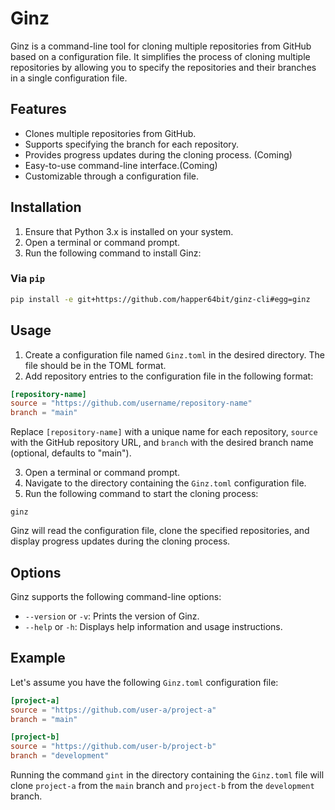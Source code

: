 # Ginz

Ginz is a command-line tool for cloning multiple repositories from GitHub based on a configuration file. It simplifies the process of cloning multiple repositories by allowing you to specify the repositories and their branches in a single configuration file.

## Features

- Clones multiple repositories from GitHub.
- Supports specifying the branch for each repository.
- Provides progress updates during the cloning process. (Coming)
- Easy-to-use command-line interface.(Coming)
- Customizable through a configuration file.

## Installation

1. Ensure that Python 3.x is installed on your system.
2. Open a terminal or command prompt.
3. Run the following command to install Ginz:

### Via `pip`

```sh
pip install -e git+https://github.com/happer64bit/ginz-cli#egg=ginz
```

## Usage

1. Create a configuration file named `Ginz.toml` in the desired directory. The file should be in the TOML format.
2. Add repository entries to the configuration file in the following format:

```toml
[repository-name]
source = "https://github.com/username/repository-name"
branch = "main"
```

Replace `[repository-name]` with a unique name for each repository, `source` with the GitHub repository URL, and `branch` with the desired branch name (optional, defaults to "main").

3. Open a terminal or command prompt.
4. Navigate to the directory containing the `Ginz.toml` configuration file.
5. Run the following command to start the cloning process:

```
ginz
```

Ginz will read the configuration file, clone the specified repositories, and display progress updates during the cloning process.

## Options

Ginz supports the following command-line options:

- `--version` or `-v`: Prints the version of Ginz.
- `--help` or `-h`: Displays help information and usage instructions.

## Example

Let's assume you have the following `Ginz.toml` configuration file:

```toml
[project-a]
source = "https://github.com/user-a/project-a"
branch = "main"

[project-b]
source = "https://github.com/user-b/project-b"
branch = "development"
```

Running the command `gint` in the directory containing the `Ginz.toml` file will clone `project-a` from the `main` branch and `project-b` from the `development` branch.
